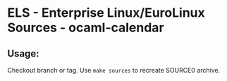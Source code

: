 # ELS - Enterprise Linux/EuroLinux Sources - ocaml-calendar
 
## Usage:
  Checkout branch or tag. Use `make sources` to recreate  SOURCE0 archive.
